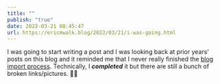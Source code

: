 ```yaml
---
title: ""
publish: "true"
date: 2022-03-21 08:45:47
url: https://ericmwalk.blog/2022/03/21/i-was-going.html
---
```


I was going to start writing a post and I was looking back at prior years' posts on this blog and it reminded me that I never really finished the [blog import process](https://ericmwalk.blog/2022/01/05/all-in-on.html). Technically, I ***completed*** it but there are still a bunch of broken links/pictures. 🤦‍♂️